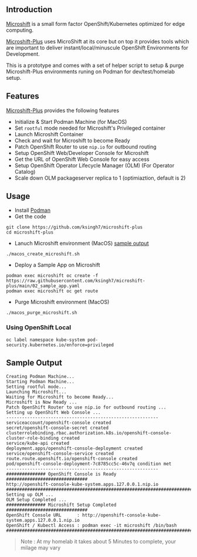 ## Introduction

[Microshift](https://github.com/redhat-et/microshift) is a small form factor OpenShift/Kubernetes optimized for edge computing. 

[Microshift-Plus](https://github.com/ksingh7/microshift-plus) uses MicroShift at its core but on top it provides tools which are important to deliver instant/local/minuscule OpenShift Environments for Development. 

This is a prototype and comes with a set of helper script to setup & purge Microshift-Plus environments runing on Podman for dev/test/homelab setup.

## Features
[Microshift-Plus](https://github.com/ksingh7/microshift-plus) provides the following features
- Initialize & Start Podman Machine (for MacOS)
- Set `rootful` mode needed for Microshift's Privileged container
- Launch Microshift Container
- Check and wait for Microshift to become Ready
- Patch OpenShift Router to use `nip.io` for outbound routing
- Setup OpenShift Web/Developer Console for Microshift
- Get the URL of OpenShift Web Console for easy access
- Setup OpenShift Operator Lifecycle Manager (OLM) (For Operator Catalog)
- Scale down OLM packageserver replica to 1 (optimiaztion, default is 2)

## Usage
- Install [Podman](https://podman.io/getting-started/installation)
- Get the code
```
git clone https://github.com/ksingh7/microshift-plus
cd microshift-plus
```
- Lanuch Microshift environment (MacOS) [sample output](https://github.com/ksingh7/microshift-plus#sample-output)
```
./macos_create_microshift.sh
```
- Deploy a Sample App on Microshift
```
podman exec microshift oc create -f https://raw.githubusercontent.com/ksingh7/microshift-plus/main/02_sample_app.yaml
podman exec microshift oc get route
```
- Purge Microshift environment (MacOS)
```
./macos_purge_microshift.sh
```

### Using OpenShift Local

```
oc label namespace kube-system pod-security.kubernetes.io/enforce=privileged
```

## Sample Output
```
Creating Podman Machine...
Starting Podman Machine...
Setting rootful mode...
Launching Microshift...
Waiting for Microshift to become Ready...
Microshift is Now Ready ...
Patch OpenShift Router to use nip.io for outbound routing ...
Setting up OpenShift Web Console ...
----------------------------------------------------------
serviceaccount/openshift-console created
secret/openshift-console-secret created
clusterrolebinding.rbac.authorization.k8s.io/openshift-console-cluster-role-binding created
service/kube-api created
deployment.apps/openshift-console-deployment created
service/openshift-console-service created
route.route.openshift.io/openshift-console created
pod/openshift-console-deployment-7c8785cc5c-46v7q condition met
----------------------------------------------------------
############### OpenShift Console is Ready ###############################
http://openshift-console-kube-system.apps.127.0.0.1.nip.io
##########################################################################
Setting up OLM ...
OLM Setup Completed ...
############### Microshift Setup Completed ###############################
OpenShift Console URL      : http://openshift-console-kube-system.apps.127.0.0.1.nip.io
OpenShift / Kubectl Access : podman exec -it microshift /bin/bash
##########################################################################
```
> Note : At my homelab it takes about 5 Minutes to complete, your milage may vary
